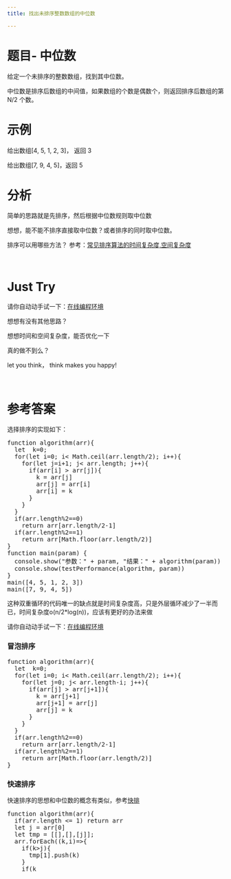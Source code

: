 ```yaml
---
title: 找出未排序整数数组的中位数

---
```

# 题目- 中位数

给定一个未排序的整数数组，找到其中位数。

中位数是排序后数组的中间值，如果数组的个数是偶数个，则返回排序后数组的第 N/2 个数。

# 示例

给出数组[4, 5, 1, 2, 3]， 返回 3

给出数组[7, 9, 4, 5]，返回 5

# 分析

简单的思路就是先排序，然后根据中位数规则取中位数

想想，能不能不排序直接取中位数？或者排序的同时取中位数。

排序可以用哪些方法？ 参考：[常见排序算法的时间复杂度,空间复杂度][1]

&nbsp;

# Just Try

请你自动动手试一下：[在线编程环境][2]

想想有没有其他思路？

想想时间和空间复杂度，能否优化一下

真的做不到么？

let you think， think makes you happy!

&nbsp;

# 参考答案

选择排序的实现如下：

<pre class="EnlighterJSRAW" data-enlighter-language="null">function algorithm(arr){
  let  k=0;
  for(let i=0; i< Math.ceil(arr.length/2); i++){
    for(let j=i+1; j< arr.length; j++){
      if(arr[i] > arr[j]){
        k = arr[j]
        arr[j] = arr[i]
        arr[i] = k
      }
    }
  }
  if(arr.length%2==0)
    return arr[arr.length/2-1]
  if(arr.length%2==1)
    return arr[Math.floor(arr.length/2)]
}
function main(param) {
  console.show("参数：" + param, "结果：" + algorithm(param))
  console.show(testPerformance(algorithm, param))
}
main([4, 5, 1, 2, 3])
main([7, 9, 4, 5])</pre>

这种双重循环的代码唯一的缺点就是时间复杂度高，只是外层循环减少了一半而已，时间复杂度o(n/2*log(n))，应该有更好的办法来做

请你自动动手试一下：[在线编程环境][2]

### 冒泡排序

<pre class="EnlighterJSRAW" data-enlighter-language="null">function algorithm(arr){
  let  k=0;
  for(let i=0; i< Math.ceil(arr.length/2); i++){
    for(let j=0; j< arr.length-i; j++){
      if(arr[j] > arr[j+1]){
        k = arr[j+1]
        arr[j+1] = arr[j]
        arr[j] = k
      }
    }
  }
  if(arr.length%2==0)
    return arr[arr.length/2-1]
  if(arr.length%2==1)
    return arr[Math.floor(arr.length/2)]
}</pre>

### 快速排序

快速排序的思想和中位数的概念有类似，参考[快排][3]

<pre class="EnlighterJSRAW" data-enlighter-language="null">function algorithm(arr){
  if(arr.length <= 1) return arr
  let j = arr[0]
  let tmp = [[],[],[j]];
  arr.forEach((k,i)=>{
    if(k>j){
      tmp[1].push(k)
    }
    if(k<j){
      tmp[0].push(k)
    }
   if(k==j && i!=0){
      tmp[2].push(k)
    }
  })
  return algorithm(tmp[0]).concat(tmp[2]).concat(algorithm(tmp[1]))
}
function main(param) {
  console.show("参数：" + param, "结果：" + JSON.stringify(algorithm(param)))
  testPerformance(algorithm, param)
}
main([5,1,2,3,4,5,9,8,3,8]);</pre>

&nbsp;

 [1]: https://www.f2e123.com/question/changjianpaixusuanfadeshijianfuzadukongjianfuzadu
 [2]: https://www.f2e123.com/code?code=algorithm&pid=4179
 [3]: http://www.ruanyifeng.com/blog/2011/04/quicksort_in_javascript.html
